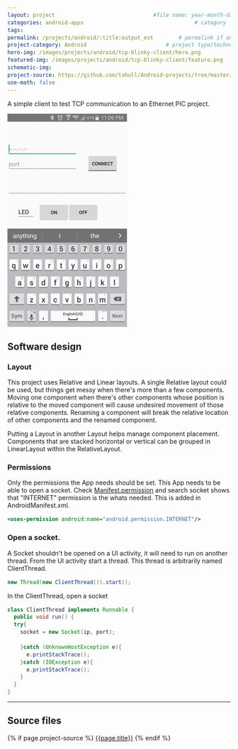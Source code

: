 ```yaml
---
layout: project                               #file name: year-month-day-title.md
categories: android-apps                                   # category
tags:
permalink: /projects/android/:title:output_ext        # permalink if any
project-category: Android                         # project type/technology used
hero-img: /images/projects/android/tcp-blinky-client/hero.png
featured-img: /images/projects/android/tcp-blinky-client/feature.png        # featured image if any
schematic-img:
project-source: https://github.com/tahull/Android-projects/tree/master/TCP-Blinky     # sources
use-math: false
---
```



A simple client to test TCP communication to an Ethernet PIC project.

<img src="/images/projects/android/tcp-blinky-client/slide-show.gif" class="img-fluid"/>

## Software design
### Layout
This project uses Relative and Linear layouts. A single Relative layout could be used, but things get messy when there's more than a few components. Moving one component when there's other components whose position is relative to the moved component will cause undesired movement of those relative components. Renaming a component will break the relative location of other components and the renamed component.

Putting a Layout in another Layout helps manage component placement. Components that are stacked horizontal or vertical can be grouped in LinearLayout within the RelativeLayout.

### Permissions
Only the permissions the App needs should be set. This App needs to be able to open a socket. Check [Manifest.permission](https://developer.android.com/reference/android/Manifest.permission.html) and search socket shows that "INTERNET" permission is the whats needed. This is added in AndroidManifest.xml.

```xml
<uses-permission android:name="android.permission.INTERNET"/>
```

### Open a socket.
A Socket shouldn't be opened on a UI activity, it will need to run on another thread. From the UI activity start a thread. This thread is arbitrarily named ClientThread.

```java
new Thread(new ClientThread()).start();
```

In the ClientThread, open a socket
```java
class ClientThread implements Runnable {
  public void run() {      
  try{
    socket = new Socket(ip, port);

    }catch (UnknownHostException e){
      e.printStackTrace();
    }catch (IOException e){
      e.printStackTrace();
    }
  }
}
```


---
## Source files
{% if page.project-source %}
  <a href="{{ page.project-source }}">{{page.title}}</a>
{% endif %}
